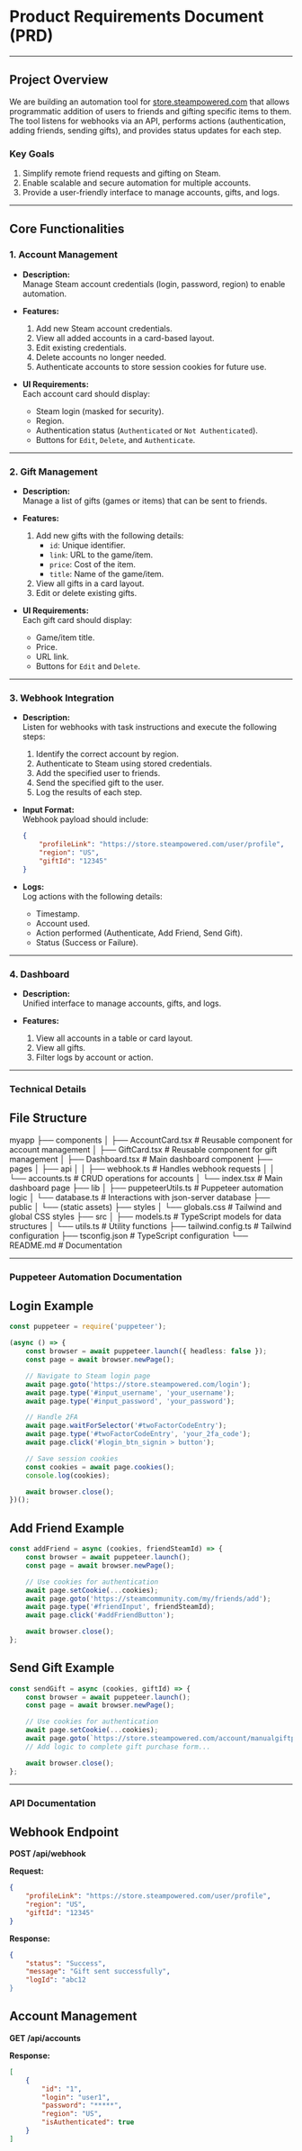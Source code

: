 # Product Requirements Document (PRD)

---

## Project Overview

We are building an automation tool for [store.steampowered.com](https://store.steampowered.com) that allows programmatic addition of users to friends and gifting specific items to them. The tool listens for webhooks via an API, performs actions (authentication, adding friends, sending gifts), and provides status updates for each step.

### **Key Goals**  
1. Simplify remote friend requests and gifting on Steam.  
2. Enable scalable and secure automation for multiple accounts.  
3. Provide a user-friendly interface to manage accounts, gifts, and logs.

---

## Core Functionalities

### **1. Account Management**  
- **Description:**  
  Manage Steam account credentials (login, password, region) to enable automation.  

- **Features:**  
  1. Add new Steam account credentials.  
  2. View all added accounts in a card-based layout.  
  3. Edit existing credentials.  
  4. Delete accounts no longer needed.  
  5. Authenticate accounts to store session cookies for future use.  

- **UI Requirements:**  
  Each account card should display:  
  - Steam login (masked for security).  
  - Region.  
  - Authentication status (`Authenticated` or `Not Authenticated`).  
  - Buttons for `Edit`, `Delete`, and `Authenticate`.

---

### **2. Gift Management**  
- **Description:**  
  Manage a list of gifts (games or items) that can be sent to friends.

- **Features:**  
  1. Add new gifts with the following details:  
     - `id`: Unique identifier.  
     - `link`: URL to the game/item.  
     - `price`: Cost of the item.  
     - `title`: Name of the game/item.  
  2. View all gifts in a card layout.  
  3. Edit or delete existing gifts.

- **UI Requirements:**  
  Each gift card should display:  
  - Game/item title.  
  - Price.  
  - URL link.  
  - Buttons for `Edit` and `Delete`.

---

### **3. Webhook Integration**  
- **Description:**  
  Listen for webhooks with task instructions and execute the following steps:  
  1. Identify the correct account by region.  
  2. Authenticate to Steam using stored credentials.  
  3. Add the specified user to friends.  
  4. Send the specified gift to the user.  
  5. Log the results of each step.

- **Input Format:**  
  Webhook payload should include:  
  ```json
  {
      "profileLink": "https://store.steampowered.com/user/profile",
      "region": "US",
      "giftId": "12345"
  }
  ```

- **Logs:**  
  Log actions with the following details:  
  - Timestamp.  
  - Account used.  
  - Action performed (Authenticate, Add Friend, Send Gift).  
  - Status (Success or Failure).

---

### **4. Dashboard**  
- **Description:**  
  Unified interface to manage accounts, gifts, and logs.

- **Features:**  
  1. View all accounts in a table or card layout.  
  2. View all gifts.  
  3. Filter logs by account or action.

---

### Technical Details
## File Structure
myapp
├── components
│   ├── AccountCard.tsx        # Reusable component for account management
│   ├── GiftCard.tsx           # Reusable component for gift management
│   ├── Dashboard.tsx          # Main dashboard component
├── pages
│   ├── api
│   │   ├── webhook.ts         # Handles webhook requests
│   │   └── accounts.ts        # CRUD operations for accounts
│   └── index.tsx              # Main dashboard page
├── lib
│   ├── puppeteerUtils.ts      # Puppeteer automation logic
│   └── database.ts            # Interactions with json-server database
├── public
│   └── (static assets)
├── styles
│   └── globals.css            # Tailwind and global CSS styles
├── src
│   ├── models.ts              # TypeScript models for data structures
│   └── utils.ts               # Utility functions
├── tailwind.config.ts         # Tailwind configuration
├── tsconfig.json              # TypeScript configuration
└── README.md                  # Documentation

---

### Puppeteer Automation Documentation
## Login Example
```ts
const puppeteer = require('puppeteer');

(async () => {
    const browser = await puppeteer.launch({ headless: false });
    const page = await browser.newPage();

    // Navigate to Steam login page
    await page.goto('https://store.steampowered.com/login');
    await page.type('#input_username', 'your_username');
    await page.type('#input_password', 'your_password');

    // Handle 2FA
    await page.waitForSelector('#twoFactorCodeEntry');
    await page.type('#twoFactorCodeEntry', 'your_2fa_code');
    await page.click('#login_btn_signin > button');

    // Save session cookies
    const cookies = await page.cookies();
    console.log(cookies);

    await browser.close();
})();
```
## Add Friend Example
```ts
const addFriend = async (cookies, friendSteamId) => {
    const browser = await puppeteer.launch();
    const page = await browser.newPage();

    // Use cookies for authentication
    await page.setCookie(...cookies);
    await page.goto('https://steamcommunity.com/my/friends/add');
    await page.type('#friendInput', friendSteamId);
    await page.click('#addFriendButton');

    await browser.close();
};
```
## Send Gift Example
```ts
const sendGift = async (cookies, giftId) => {
    const browser = await puppeteer.launch();
    const page = await browser.newPage();

    // Use cookies for authentication
    await page.setCookie(...cookies);
    await page.goto(`https://store.steampowered.com/account/manualgiftpurchase/${giftId}`);
    // Add logic to complete gift purchase form...

    await browser.close();
};
```

---

### API Documentation
## Webhook Endpoint
**POST /api/webhook**

**Request:**
```json
{
    "profileLink": "https://store.steampowered.com/user/profile",
    "region": "US",
    "giftId": "12345"
}
```

**Response:**
```json
{
    "status": "Success",
    "message": "Gift sent successfully",
    "logId": "abc12
}
```

## Account Management

**GET /api/accounts**

**Response:**
```json
[
    {
        "id": "1",
        "login": "user1",
        "password": "*****",
        "region": "US",
        "isAuthenticated": true
    }
]
```